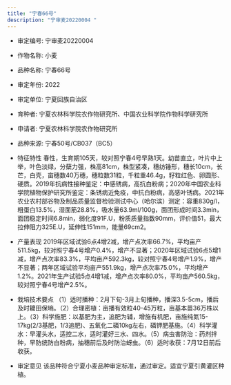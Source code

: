 ```yaml
---
title: "宁春66号"
description: "宁审麦20220004 "
---
```

* 审定编号:  宁审麦20220004 

*  作物名称:  小麦

*  品种名称:  宁春66号

*  审定年份:  2022

*  审定单位:  宁夏回族自治区

* 育种者:  宁夏农林科学院农作物研究所、中国农业科学院作物科学研究所

*  申请者:  宁夏农林科学院农作物研究所

*  品种来源:  宁春50号/CB037（BC5）

*  特征特性
春性，生育期105天，较对照宁春4号早熟1天。幼苗直立，叶片中上举，叶色淡绿，分蘖力强，株高81cm，株型紧凑，穗纺锤形，穗长10cm，长芒，白壳，亩穗数40万穗，穗粒数31粒，千粒重46.4g，籽粒红色、卵圆形、硬质。2019年抗病性接种鉴定：中感锈病，高抗白粉病；2020年中国农业科学院植物保护研究所鉴定：条锈病近免疫，中抗白粉病，高感叶锈病。2021年农业农村部谷物及制品质量监督检验测试中心（哈尔滨）测定：容重830g/l，粗蛋白13.5%，湿面筋28.8%，吸水量63.9ml/100g，面团形成时间3.3min，面团稳定时间6.8min，弱化度91F.U，粉质质量指数90mm，评价值51，最大拉伸阻力325E.U，延伸性151mm，能量69cm2。

*  产量表现
2019年区域试验6点4增2减，增产点次率66.7%，平均亩产511.5kg，较对照宁春4号增产0.4%，增产不显著；2020年区域试验6点5增1减，增产点次率83.3%，平均亩产592.3kg，较对照宁春4号增产1.9%，增产不显著；两年区域试验平均亩产551.9kg，增产点次率75.0%，平均增产1.2%。2021年生产试验5点4增1减，增产点次率80.0%，平均亩产560.5kg，较对照宁春4号增产2.5%。

*  栽培技术要点
（1）适时播种：2月下旬-3月上旬播种，播深3.5-5cm，播后及时耱田保墒。（2）合理密植：亩播有效粒40-45万粒，亩基本苗36万株以上。（3）科学施肥：以基肥为主，追肥为辅，增施有机肥，亩施纯氮15-17kg(2/3基肥，1/3追肥)、五氧化二磷10kg左右，磷钾肥基施。（4）科学灌水：早灌头水，适控二水，适时灌好三水、四水。（5）病虫害防治：药剂拌种，早防统防白粉病，抽穗前后及时防治蚜虫。（6）适时收获：7月12日前后收获。

*  审定意见
该品种符合宁夏小麦品种审定标准，通过审定。适宜宁夏引黄灌区种植。

